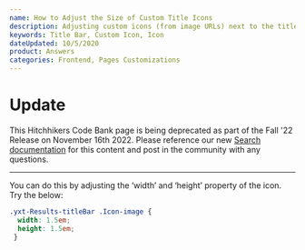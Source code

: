 ```yaml
---
name: How to Adjust the Size of Custom Title Icons
description: Adjusting custom icons (from image URLs) next to the title bar label so they match sizing of standard icons and labels.
keywords: Title Bar, Custom Icon, Icon 
dateUpdated: 10/5/2020
product: Answers
categories: Frontend, Pages Customizations
---
```


# Update
This Hitchhikers Code Bank page is being deprecated as part of the Fall '22 Release on November 16th 2022. Please reference our new [Search documentation](https://hitchhikers.yext.com/docs/search) for this content and post in the community with any questions.

---
You can do this by adjusting the ‘width’ and ‘height’ property of the icon. Try the below:

```css
.yxt-Results-titleBar .Icon-image {
  width: 1.5em;
  height: 1.5em;
 }
```

